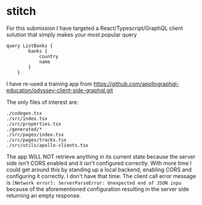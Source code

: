 # stitch
For this submission I have targeted a React/Typescript/GraphQL client solution that simply makes your most popular query

```
query ListBanks {
        banks {
            country
            name
    	}
    }
```

I have re-used a training app from https://github.com/apollographql-education/odyssey-client-side-graphql.git

The only files of interest are:
```
./codegen.tsx
./src/index.tsx
./src/properties.tsx
./generated/*
./src/pages/index.tsx
./src/pages/tracks.tsx
./src/utils/apollo-clients.tsx
```

The app WILL NOT retrieve anything in its current state because the server side isn't CORS enabled and it isn't configured correctly.  With more time I could get around this by standing up a local backend, enabling CORS and configuring it correctly.  I don't have that time.
The client call error message is ```[Network error]: ServerParseError: Unexpected end of JSON inpu``` because of the aforementioned configuration resulting in the server side returning an empty response.
        
        
       
